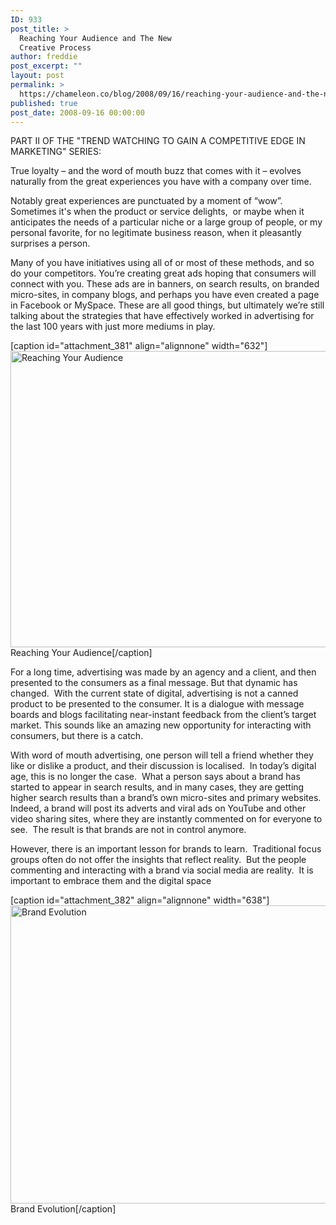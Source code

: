 ```yaml
---
ID: 933
post_title: >
  Reaching Your Audience and The New
  Creative Process
author: freddie
post_excerpt: ""
layout: post
permalink: >
  https://chameleon.co/blog/2008/09/16/reaching-your-audience-and-the-new-creative-process/
published: true
post_date: 2008-09-16 00:00:00
---
```

PART II OF THE "TREND WATCHING TO GAIN A COMPETITIVE EDGE IN MARKETING" SERIES:

True loyalty – and the word of mouth buzz that comes with it – evolves naturally from the great experiences you have with a company over time.

Notably great experiences are punctuated by a moment of “wow”. Sometimes it's when the product or service delights,  or maybe when it anticipates the needs of a particular niche or a large group of people, or my personal favorite, for no legitimate business reason, when it pleasantly surprises a person.

Many of you have initiatives using all of or most of these methods, and so do your competitors. You’re creating great ads hoping that consumers will connect with you. These ads are in banners, on search results, on branded micro-sites, in company blogs, and perhaps you have even created a page in Facebook or MySpace. These are all good things, but ultimately we’re still talking about the strategies that have effectively worked in advertising for the last 100 years with just more mediums in play.

[caption id="attachment_381" align="alignnone" width="632"]<a href="https://takemetoyourleader.com/wp-content/uploads/2008/09/presentation_webrelated_web1.jpg"><img class="size-full wp-image-381" title="Reaching Your Audience" src="https://takemetoyourleader.com/wp-content/uploads/2008/09/presentation_webrelated_web1.jpg" alt="Reaching Your Audience" width="632" height="474" /></a> Reaching Your Audience[/caption]

<!--more-->

For a long time, advertising was made by an agency and a client, and then presented to the consumers as a final message. But that dynamic has changed.  With the current state of digital, advertising is not a canned product to be presented to the consumer. It is a dialogue with message boards and blogs facilitating near-instant feedback from the client’s target market. This sounds like an amazing new opportunity for interacting with consumers, but there is a catch.

With word of mouth advertising, one person will tell a friend whether they like or dislike a product, and their discussion is localised.  In today’s digital age, this is no longer the case.  What a person says about a brand has started to appear in search results, and in many cases, they are getting higher search results than a brand’s own micro-sites and primary websites.  Indeed, a brand will post its adverts and viral ads on YouTube and other video sharing sites, where they are instantly commented on for everyone to see.  The result is that brands are not in control anymore.

However, there is an important lesson for brands to learn.  Traditional focus groups often do not offer the insights that reflect reality.  But the people commenting and interacting with a brand via social media are reality.  It is important to embrace them and the digital space

[caption id="attachment_382" align="alignnone" width="638"]<a href="https://takemetoyourleader.com/wp-content/uploads/2008/09/brand_evolution_web.jpg"><img class="size-full wp-image-382" title="Brand Evolution" src="https://takemetoyourleader.com/wp-content/uploads/2008/09/brand_evolution_web.jpg" alt="Brand Evolution" width="638" height="477" /></a> Brand Evolution[/caption]